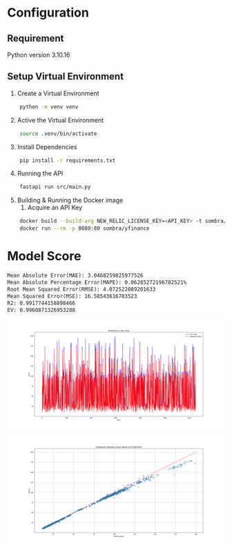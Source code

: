 # Configuration

## Requirement

Python version 3.10.16

## Setup Virtual Environment

1. Create a Virtual Environment
```bash
    python -m venv venv
```

2. Active the Virtual Environment
```bash
    source .venv/bin/activate
```

3. Install Dependencies
```bash
    pip install -r requirements.txt
```

4. Running the API
```bash
    fastapi run src/main.py
```

5. Building & Running the Docker image
    1. Acquire an API Key

```bash
    docker build --build-arg NEW_RELIC_LICENSE_KEY=<API_KEY> -t sombra/yfinance .
    docker run --rm -p 8080:80 sombra/yfinance
```

# Model Score

<!-- START_SCORE -->
```
Mean Absolute Error(MAE): 3.0468259825977526
Mean Absolute Percentage Error(MAPE): 0.06285272196782521%
Root Mean Squared Error(RMSE): 4.072522089201633
Mean Squared Error(MSE): 16.58543616703523
R2: 0.9917744158898466
EV: 0.9960871326953288
```
<!-- END_SCORE -->

![scatter](./predict_model/metrics/real_vs_predicted.png)

![scatter](./predict_model/metrics/scatter.png)